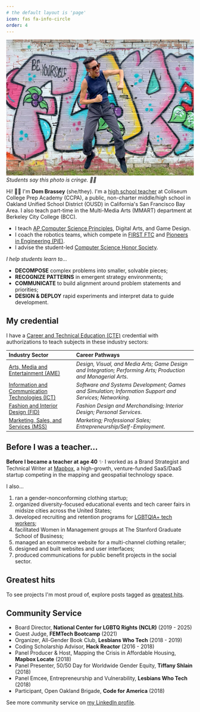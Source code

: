 ```yaml
---
# the default layout is 'page'
icon: fas fa-info-circle
order: 4
---
```


![Photo of Dom Brassey jumping up in the air.](/assets/img/th-domlet-1200.jpg)
_Students say this photo is cringe. 👍🏼_

Hi! 👋🏼 I'm **Dom Brassey** (she/they). I'm a [high school teacher](/posts/donorschoose/) at Coliseum College Prep Academy (CCPA), a public, non-charter middle/high school in Oakland Unified School District (OUSD) in California's San Francisco Bay Area. I also teach part-time in the Multi-Media Arts (MMART) department at Berkeley City College (BCC).

- I teach [AP Computer Science Principles](https://apcentral.collegeboard.org/courses/ap-computer-science-principles), Digital Arts, and Game Design.
- I coach the robotics teams, which compete in [FIRST FTC](https://www.firstinspires.org/robotics/ftc) and [Pioneers in Engineering (PiE)](https://pioneers.berkeley.edu/).
- I advise the student-led [Computer Science Honor Society](https://csteachers.org/cshs/).

_I help students learn to..._

- **DECOMPOSE** complex problems into smaller, solvable pieces;
- **RECOGNIZE PATTERNS** in emergent strategy environments;
- **COMMUNICATE** to build alignment around problem statements and priorities;
- **DESIGN & DEPLOY** rapid experiments and interpret data to guide development.

## My credential

I have a [Career and Technical Education (CTE)](https://www.cde.ca.gov/ci/ct/sf/ctemcstandards.asp) credential with authorizations to teach subjects in these industry sectors:

| Industry Sector                                                                                               | Career Pathways                                                                                                 |
| :------------------------------------------------------------------------------------------------------------ | :-------------------------------------------------------------------------------------------------------------- |
| [Arts, Media and Entertainment (AME)](https://www.cde.ca.gov/ci/ct/sf/documents/artsmedia.pdf)                | _Design, Visual, and Media Arts; Game Design and Integration; Performing Arts; Production and Managerial Arts_. |
| [Information and Communication Technologies (ICT)](https://www.cde.ca.gov/ci/ct/sf/documents/infocomtech.pdf) | _Software and Systems Development; Games and Simulation; Information Support and Services; Networking_.         |
| [Fashion and Interior Design (FID)](https://www.cde.ca.gov/ci/ct/sf/documents/fashioninterior.pdf)            | _Fashion Design and Merchandising; Interior Design; Personal Services_.                                         |
| [Marketing, Sales, and Services (MSS)](https://www.cde.ca.gov/ci/ct/sf/documents/mktsalesservices.pdf)        | _Marketing; Professional Sales; Entrepreneurship/Self-Employment_.                                              |

## Before I was a teacher...

**Before I became a teacher at age 40** ✨ I worked as a Brand Strategist and Technical Writer at [Mapbox](https://mapbox.com), a high-growth, venture-funded SaaS/DaaS startup competing in the mapping and geospatial technology space.

I also...

1. ran a gender-nonconforming clothing startup;
1. organized diversity-focused educational events and tech career fairs in midsize cities across the United States;
1. developed recruiting and retention programs for [LGBTQIA+ tech workers](/posts/queer-in-tech-photos/);
1. facilitated Women in Management groups at The Stanford Graduate School of Business;
1. managed an ecommerce website for a multi-channel clothing retailer;
1. designed and built websites and user interfaces;
1. produced communications for public benefit projects in the social sector.

## Greatest hits

To see projects I'm most proud of, explore posts tagged as [greatest hits](/tags/greatest-hits/).

## Community Service

- Board Director, **National Center for LGBTQ Rights (NCLR)** (2019 - 2025)
- Guest Judge, **FEMTech Bootcamp** (2021)
- Organizer, All-Gender Book Club, **Lesbians Who Tech** (2018 - 2019)
- Coding Scholarship Advisor, **Hack Reactor** (2016 - 2018)
- Panel Producer & Host, Mapping the Crisis in Affordable Housing, **Mapbox Locate** (2018)
- Panel Presenter, 50/50 Day for Worldwide Gender Equity, **Tiffany Shlain** (2018)
- Panel Emcee, Entrepreneurship and Vulnerability, **Lesbians Who Tech** (2018)
- Participant, Open Oakland Brigade, **Code for America** (2018)

See more community service on [my LinkedIn profile](https://www.linkedin.com/in/dombrassey/details/volunteering-experiences/).
